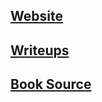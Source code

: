 ## [Website](http://luftenshjaltar.info)
## [Writeups](http://luftenshjaltar.info/writeups)
## [Book Source](https://github.com/eldstal/luftenshjaltar)

